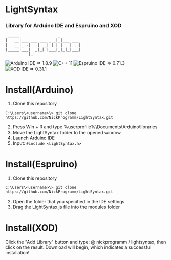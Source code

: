 # LightSyntax
### Library for Arduino IDE and Espruino and XOD
```
 _____                 _
|   __|___ ___ ___ _ _|_|___ ___
|   __|_ -| . |  _| | | |   | . |
|_____|___|  _|_| |___|_|_|_|___|
          |_|      
```
![Arduino IDE => 1.8.9](https://NickProgramm.github.io/LightSyntax/arduno.svg)
![C++ 11](https://NickProgramm.github.io/LightSyntax/c++.svg)
![Espruino IDE => 0.71.3](https://NickProgramm.github.io/LightSyntax/espruino.svg)
![XOD IDE => 0.31.1](https://NickProgramm.github.io/LightSyntax/XOD.svg)

# Install(Arduino)
1. Clone this repository
```
C:\Users\<username>\> git clone https://github.com/NickProgramm/LightSyntax.git
```
2. Press Win + R and type %userprofile%\Documents\Arduino\libraries
3. Move the LightSyntax folder to the opened window
4. Launch Arduino IDE
5. Input: ```#include <LightSyntax.h>```

# Install(Espruino)
1. Clone this repository
```
C:\Users\<username>\> git clone https://github.com/NickProgramm/LightSyntax.git
```
2. Open the folder that you specified in the IDE settings
3. Drag the LightSyntax.js file into the modules folder

# Install(XOD)
Click the "Add Library" button and type: @ nickprogramm / lightsyntax, then click on the result.
Download will begin, which indicates a successful installation!
